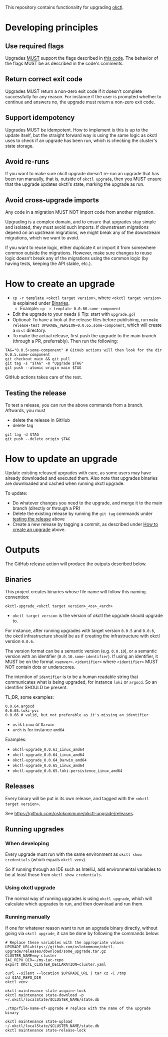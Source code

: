 This repository contains functionality for upgrading [okctl](https://github.com/oslokommune/okctl).

# Developing principles

## Use required flags

Upgrades [MUST](https://www.ietf.org/rfc/rfc2119.txt) support the flags described in [this code](template/main.go). The behavior
of the flags MUST be as described in the code's comments.

## Return correct exit code

Upgrades MUST return a non-zero exit code if it doesn't complete successfully for any reason. For instance if the user is prompted
whether to continue and answers no, the upgrade must return a non-zero exit code.

## Support idempotency

Upgrades MUST be idempotent. How to implement is this is up to the update itself, but the straight forward way is using the same
logic as okctl uses to check if an upgrade has been run, which is checking the cluster's state storage.

## Avoid re-runs

If you want to make sure okctl upgrade doesn't re-run an upgrade that has been run manually, that is, outside of
`okctl upgrade`, then you MUST ensure that the upgrade updates okctl's state, marking the upgrade as run.

## Avoid cross-upgrade imports

Any code in a migration MUST NOT import code from another migration.

Upgrading is a complex domain, and to ensure that upgrades stay simple and isolated, they must avoid such imports. If downstream
migrations depend on an upstream migrations, we might break any of the downstream migrations, which we want to avoid.

If you want to reuse logic, either duplicate it or import it from somewhere common outside the migrations. However, make sure
changes to reuse logic doesn't break any of the migrations using the common logic (by having tests, keeping the API stable, etc.).

# How to create an upgrade

* `cp -r template <okctl target version>`, where `<okctl target version>` is explained under [Binaries](#binaries).
    * Example: `cp -r template 0.0.60.some-component`
* Edit the upgrade to your needs (:information_source: Tip: start with `upgrade.go`)
* Optional: To have a look at the release files before publishing, run `make release-test UPGRADE_VERSION=0.0.65.some-component`,
  which will create a `dist` directory.
* To make the actual release, first push the upgrade to the main branch (through a PR, preferrably). Then run the following:

```shell
TAG="0.0.5+some-component" # GitHub actions will then look for the dir 0.0.5.some-component
git checkout main && git pull
git tag -s "$TAG" -m "Upgrade $TAG"
git push --atomic origin main $TAG
```

GitHub actions takes care of the rest.

## Testing the release

To test a release, you can run the above commands from a branch. Aftwards, you must

* delete the release in GitHub
* delete tag

```shell
git tag -d $TAG
git push --delete origin $TAG
```

# How to update an upgrade

Update existing released upgrades with care, as some users may have already downloaded and executed them. Also note that upgrades binaries are downloaded and cached when running okctl upgrade.

To update:
* Do whatever changes you need to the upgrade, and merge it to the main branch (directly or through a PR)
* Delete the existing release by running the `git tag` commands under [testing the release](#testing-the-release) above
* Create a new release by tagging a commit, as described under [How to create an upgrade](#how-to-create-an-upgrade) above.

# Outputs

The GitHub release action will produce the outputs described below.

## Binaries

This project creates binaries whose file name will follow this naming convention:

```
okctl-upgrade_<okctl target version>_<os>_<arch>
```

* `okctl target version` is the version of okctl the upgrade should upgrade to.

For instance, after running upgrades with target version `0.0.5` and `0.0.6`, the okctl infrastructure should be as if creating
the infrastructure with okctl version `0.0.6`.

The version format can be a semantic version (e.g. `0.0.10`), or a semantic version with an identifier (`0.0.10.some-identifier`).
If using an identifier, it MUST be on the format `<semver>.<identifier>` where `<identifier>` MUST NOT contain dots or underscores.

The intention of `identifier` is to be a human readable string that communicates what is being upgraded, for instance `loki`
or `argocd`. So an identifier SHOULD be present.

TL;DR, some examples:

```shell
0.0.64.argocd
0.0.65.loki-pvc
0.0.66 # valid, but not preferable as it's missing an identifier 
```

* `os` is `Linux` or `Darwin`
* `arch` is for instance `amd64`

Examples:

* `okctl-upgrade_0.0.63_Linux_amd64`
* `okctl-upgrade_0.0.64_Linux_amd64`
* `okctl-upgrade_0.0.64_Darwin_amd64`
* `okctl-upgrade_0.0.65_Linux_amd64`
* `okctl-upgrade_0.0.65.loki-persistence_Linux_amd64`

## Releases

Every binary will be put in its own release, and tagged with the `<okctl target version>`.

See https://github.com/oslokommune/okctl-upgrade/releases.

## Running upgrades

### When developing

Every upgrade must run with the same environment as `okctl show credentials` (which equals `okctl venv`).

So if running through an IDE such as IntelliJ, add environmental variables to be at least those from `okctl show credentials`.

### Using okctl upgrade

The normal way of running upgrades is using `okctl upgrade`, which will calculate which upgrades to run, and then download and run
them.

### Running manually

If one for whatever reason want to run an upgrade binary directly, without going via `okctl upgrade`, it can be done by following
the commands below:

```shell
# Replace these variables with the appropriate values
UPGRADE_URL=https://github.com/oslokommune/okctl-upgrade/releases/download/some_upgrade.tar.gz
CLUSTER_NAME=my-cluster
IAC_REPO_DIR=~/my-iac-repo
export OKCTL_CLUSTER_DECLARATION=cluster.yaml

curl --silent --location $UPGRADE_URL | tar xz -C /tmp
cd $IAC_REPO_DIR
okctl venv

okctl maintenance state-acquire-lock
okctl maintenance state-download -p ~/.okctl/localState/$CLUSTER_NAME/state.db

./tmp/file-name-of-upgrade # replace with the name of the upgrade binary 

okctl maintenance state-upload ~/.okctl/localState/$CLUSTER_NAME/state.db
okctl maintenance state-release-lock
```
